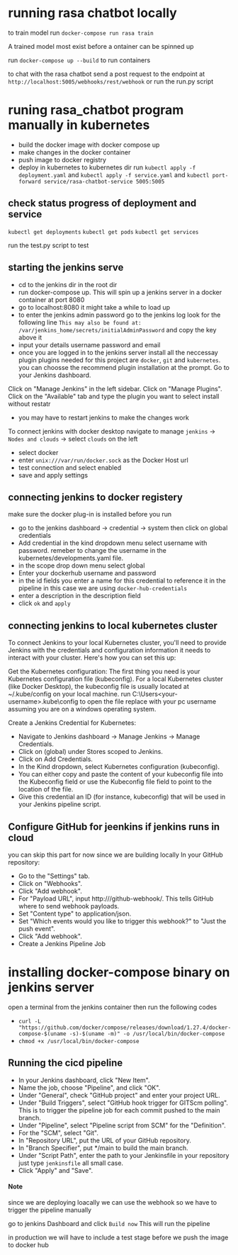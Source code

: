 # running rasa chatbot locally
to train model run `docker-compose run rasa train`

A trained model most exist before a ontainer can be spinned up

run `docker-compose up --build` to run containers

to chat with the rasa chatbot send a post request to the endpoint at `http://localhost:5005/webhooks/rest/webhook` or run the run.py script

# runing rasa_chatbot program manually in kubernetes
- build the docker image with docker compose up
- make changes in the docker container
- push image to docker registry 
- deploy in kubernetes to kubernetes dir run `kubectl apply -f deployment.yaml` and `kubectl apply -f service.yaml` and `kubectl port-forward service/rasa-chatbot-service 5005:5005`

## check status progress of deployment and service
`kubectl get deployments`
`kubectl get pods`
`kubectl get services`

run the test.py script to test
## starting the jenkins serve
- cd to the jenkins dir in the root dir
- run docker-compose up. This will spin up a jenkins server in a docker container at port 8080
- go to localhost:8080 it might take a while to load up
- to enter the jenkins admin password go to the jenkins log look for the following line `This may also be found at: /var/jenkins_home/secrets/initialAdminPassword` and copy the key above it
- input your details username password and email
- once you are logged in to the jenkins server install all the neccessay plugin
plugins needed for this project are `docker`, `git` and `kubernetes`. you can choosse the recommend plugin installation at the prompt.
Go to your Jenkins dashboard.

Click on "Manage Jenkins" in the left sidebar.
Click on "Manage Plugins".
Click on the "Available" tab and type the plugin you want to select install without restatr
- you may  have to restart jenkins to make the changes work

To connect jenkins with docker desktop navigate to manage `jenkins` -> `Nodes and clouds` -> select `clouds` on the left
- select docker
- enter `unix:///var/run/docker.sock` as the Docker Host url 
- test connection and select enabled
- save and apply settings
## connecting jenkins to docker registery
make sure the docker plug-in is installed before you run
- go to the jenkins dashboard -> credential -> system  then click on global credentials
- Add credential in the kind dropdown menu select username with password. remeber to change the username in the kubernetes/developments.yaml file.
- in the scope drop down menu select global
- Enter your dockerhub username and password 
- in the id fields you enter a name for this credential to reference it in the pipeline in this case we are using `docker-hub-credentials`
- enter a description in the description field
- click `ok` and `apply`

## connecting jenkins to local kubernetes cluster
To connect Jenkins to your local Kubernetes cluster, you'll need to provide Jenkins with the credentials and configuration information it needs to interact with your cluster. Here's how you can set this up:

Get the Kubernetes configuration: The first thing you need is your Kubernetes configuration file (kubeconfig). For a local Kubernetes cluster (like Docker Desktop), the kubeconfig file is usually located at ~/.kube/config on your local machine.
 run  C:\Users\<your-username>\.kube\config to open the file replace <your-username> with your pc username assuming you are on a windows operating system.

Create a Jenkins Credential for Kubernetes:

- Navigate to Jenkins dashboard -> Manage Jenkins -> Manage Credentials.
- Click on (global) under Stores scoped to Jenkins.
- Click on Add Credentials.
- In the Kind dropdown, select Kubernetes configuration (kubeconfig).
- You can either copy and paste the content of your kubeconfig file into the Kubeconfig field or use the Kubeconfig file field to point to the location of the file.
- Give this credential an ID (for instance, kubeconfig) that will be used in your Jenkins pipeline script.

## Configure GitHub for jeenkins if jenkins runs in cloud
you can skip this part for now since we are building locally
In your GitHub repository:

- Go to the "Settings" tab.
- Click on "Webhooks".
- Click "Add webhook".
- For "Payload URL", input http://<your-jenkins-server>/github-webhook/. This tells GitHub where to send webhook payloads.
- Set "Content type" to application/json.
- Set "Which events would you like to trigger this webhook?" to "Just the push event".
- Click "Add webhook".
- Create a Jenkins Pipeline Job

# installing docker-compose binary on jenkins server
open a terminal from the jenkins container then run the following codes
- `curl -L "https://github.com/docker/compose/releases/download/1.27.4/docker-compose-$(uname -s)-$(uname -m)" -o /usr/local/bin/docker-compose`
- `chmod +x /usr/local/bin/docker-compose`

## Running the cicd pipeline

- In your Jenkins dashboard, click "New Item".
- Name the job, choose "Pipeline", and click "OK".
- Under "General", check "GitHub project" and enter your project URL.
- Under "Build Triggers", select "GitHub hook trigger for GITScm polling". This is to trigger the pipeline job for each commit pushed to the main branch.
- Under "Pipeline", select "Pipeline script from SCM" for the "Definition".
- For the "SCM", select "Git".
- In "Repository URL", put the URL of your GitHub repository.
- In "Branch Specifier", put */main to build the main branch.
- Under "Script Path", enter the path to your Jenkinsfile in your repository just type `jenkinsfile` all small case.
- Click "Apply" and "Save".

#### Note
since we are deploying loacally we can use the webhook so we have to trigger the pipeline manually

go to jenkins Dashboard and click `Build now` This will run the pipeline

in production we will have to include a test stage before we push the image to docker hub


